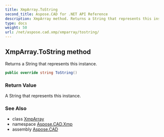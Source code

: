 ```yaml
---
title: XmpArray.ToString
second_title: Aspose.CAD for .NET API Reference
description: XmpArray method. Returns a String that represents this instance
type: docs
weight: 50
url: /net/aspose.cad.xmp/xmparray/tostring/
---
```

## XmpArray.ToString method

Returns a String that represents this instance.

```csharp
public override string ToString()
```

### Return Value

A String that represents this instance.

### See Also

* class [XmpArray](../)
* namespace [Aspose.CAD.Xmp](../../xmparray/)
* assembly [Aspose.CAD](../../../)



